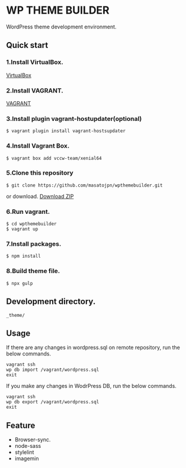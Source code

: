 # WP THEME BUILDER
WordPress theme development environment.

## Quick start
### 1.Install VirtualBox.
[VirtualBox](https://www.virtualbox.org/)

### 2.Install VAGRANT.
[VAGRANT](https://www.vagrantup.com/)

### 3.Install plugin vagrant-hostupdater(optional)
```
$ vagrant plugin install vagrant-hostsupdater
```

### 4.Install Vagrant Box.
```
$ vagrant box add vccw-team/xenial64
```

### 5.Clone this repository
```
$ git clone https://github.com/masatojpn/wpthemebuilder.git
```

or download.
[Download ZIP](https://github.com/masatojpn/wpthemebuilder/archive/master.zip)

### 6.Run vagrant.
```
$ cd wpthemebuilder
$ vagrant up
```

### 7.Install packages.
```
$ npm install
```

### 8.Build theme file.
```
$ npx gulp
```

## Development directory.
`_theme/`

## Usage
If there are any changes in wordpress.sql on remote repository, run the below commands.

```
vagrant ssh
wp db import /vagrant/wordpress.sql
exit
```

If you make any changes in WodrPress DB, run the below commands.
```
vagrant ssh
wp db export /vagrant/wordpress.sql
exit
```

## Feature
- Browser-sync.
- node-sass
- stylelint
- imagemin